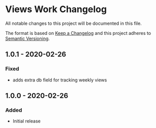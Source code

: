 # Views Work Changelog

All notable changes to this project will be documented in this file.

The format is based on [Keep a Changelog](http://keepachangelog.com/) and this project adheres to [Semantic Versioning](http://semver.org/).

## 1.0.1 - 2020-02-26
### Fixed
- adds extra db field for tracking weekly views


## 1.0.0 - 2020-02-26
### Added
- Initial release
